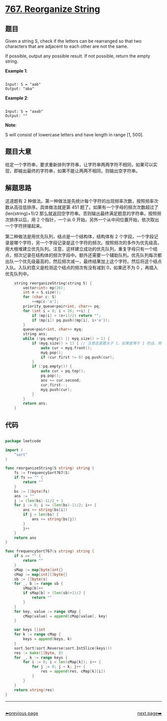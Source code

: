 # [767. Reorganize String](https://leetcode.com/problems/reorganize-string/)

## 题目

Given a string S, check if the letters can be rearranged so that two characters that are adjacent to each other are not the same.

If possible, output any possible result.  If not possible, return the empty string.

**Example 1**:

```

Input: S = "aab"
Output: "aba"

```

**Example 2**:

```

Input: S = "aaab"
Output: ""

```

**Note**:   

S will consist of lowercase letters and have length in range [1, 500].


## 题目大意

给定一个字符串，要求重新排列字符串，让字符串两两字符不相同，如果可以实现，即输出最终的字符串，如果不能让两两不相同，则输出空字符串。

## 解题思路

这道题有 2 种做法。第一种做法是先统计每个字符的出现频率次数，按照频率次数从高往低排序。具体做法就是第 451 题了。如果有一个字母的频次次数超过了 (len(string)+1)/2 那么就返回空字符串。否则输出最终满足题意的字符串。按照频次排序以后，用 2 个指针，一个从 0 开始，另外一个从中间位置开始，依次取出一个字符拼接起来。

第二种做法是用优先队列，结点是一个结构体，结构体有 2 个字段，一个字段记录是哪个字符，另一个字段记录是这个字符的频次。按照频次的多作为优先级高，用大根堆建立优先队列。注意，这样建立成功的优先队列，重复字母只有一个结点，频次记录在结构体的频次字段中。额外还需要一个辅助队列。优先队列每次都出队一个优先级最高的，然后频次减一，最终结果加上这个字符。然后将这个结点入队。入队的意义是检测这个结点的频次有没有减到 0，如果还不为 0 ，再插入优先队列中。

```c
    string reorganizeString(string S) {
        vector<int> mp(26);
        int n = S.size();
        for (char c: S)
            ++mp[c-'a'];
        priority_queue<pair<int, char>> pq;
        for (int i = 0; i < 26; ++i) {
            if (mp[i] > (n+1)/2) return "";
            if (mp[i]) pq.push({mp[i], i+'a'});
        }
        queue<pair<int, char>> myq;
        string ans;
        while (!pq.empty() || myq.size() > 1) {
            if (myq.size() > 1) { // 注意这里要大于 1，如果是等于 1 的话，频次大的元素一直在输出了，答案就不对了。
                auto cur = myq.front();
                myq.pop();
                if (cur.first != 0) pq.push(cur);
            }
            if (!pq.empty()) {
                auto cur = pq.top();
                pq.pop();
                ans += cur.second;
                cur.first--;
                myq.push(cur);
            }
        }
        return ans;
    }
```
















## 代码

```go

package leetcode

import (
	"sort"
)

func reorganizeString(S string) string {
	fs := frequencySort767(S)
	if fs == "" {
		return ""
	}
	bs := []byte(fs)
	ans := ""
	j := (len(bs)-1)/2 + 1
	for i := 0; i <= (len(bs)-1)/2; i++ {
		ans += string(bs[i])
		if j < len(bs) {
			ans += string(bs[j])
		}
		j++
	}
	return ans
}

func frequencySort767(s string) string {
	if s == "" {
		return ""
	}
	sMap := map[byte]int{}
	cMap := map[int][]byte{}
	sb := []byte(s)
	for _, b := range sb {
		sMap[b]++
		if sMap[b] > (len(sb)+1)/2 {
			return ""
		}
	}
	for key, value := range sMap {
		cMap[value] = append(cMap[value], key)
	}

	var keys []int
	for k := range cMap {
		keys = append(keys, k)
	}
	sort.Sort(sort.Reverse(sort.IntSlice(keys)))
	res := make([]byte, 0)
	for _, k := range keys {
		for i := 0; i < len(cMap[k]); i++ {
			for j := 0; j < k; j++ {
				res = append(res, cMap[k][i])
			}
		}
	}
	return string(res)
}

```



----------------------------------------------
<div style="display: flex;justify-content: space-between;align-items: center;">
<p><a href="https://books.halfrost.com/leetcode/ChapterFour/0700~0799/0766.Toeplitz-Matrix/">⬅️previous page</a></p>
<p><a href="https://books.halfrost.com/leetcode/ChapterFour/0700~0799/0771.Jewels-and-Stones/">next page➡️</a></p>
</div>
